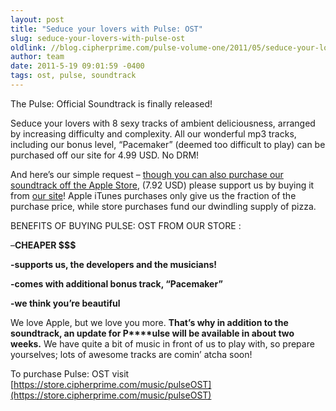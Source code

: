```yaml
---
layout: post
title: "Seduce your lovers with Pulse: OST"
slug: seduce-your-lovers-with-pulse-ost
oldlink: //blog.cipherprime.com/pulse-volume-one/2011/05/seduce-your-lovers-with-pulse-ost
author: team
date: 2011-5-19 09:01:59 -0400
tags: ost, pulse, soundtrack
---
```


The Pulse: Official Soundtrack is finally released!

Seduce your lovers with 8 sexy tracks of ambient deliciousness, arranged by increasing difficulty and complexity. All our wonderful mp3 tracks, including our bonus level, “Pacemaker” (deemed too difficult to play) can be purchased off our site for 4.99 USD. No DRM!

And here’s our simple request – [though you can also purchase our soundtrack off the Apple Store](http://itunes.apple.com/us/album/pulse-ost/id435793533), (7.92 USD) please support us by buying it from [our site](https://store.cipherprime.com/music/pulseOST)! Apple iTunes purchases only give us the fraction of the purchase price, while store purchases fund our dwindling supply of pizza.

BENEFITS OF BUYING PULSE: OST FROM OUR STORE :

–**CHEAPER $$$**

**\-supports us, the developers and the musicians!**

**\-comes with additional bonus track, “Pacemaker”**

**\-we think you’re beautiful**

We love Apple, but we love you more. **That’s why in addition to the soundtrack, an update for P****ulse will be available in about two weeks.** We have quite a bit of music in front of us to play with, so prepare yourselves; lots of awesome tracks are comin’ atcha soon!

To purchase Pulse: OST visit  [https://store.cipherprime.com/music/pulseOST](https://store.cipherprime.com/music/pulseOST)
